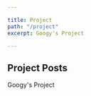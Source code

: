 ```yaml
---

title: Project
path: "/project"
excerpt: Googy's Project

---
```


## Project Posts

Googy's Project